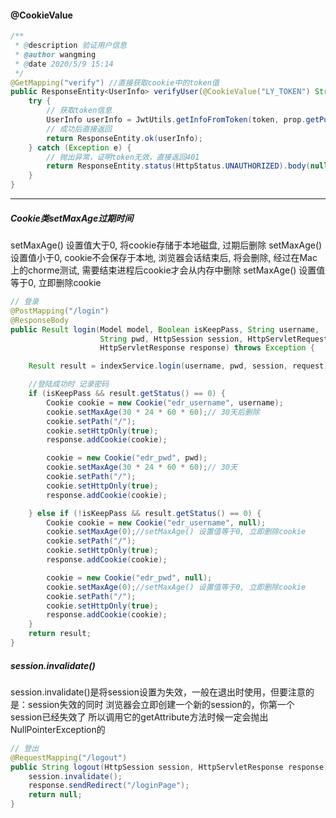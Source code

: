 #### @CookieValue

```java
/**
 * @description 验证用户信息
 * @author wangming
 * @date 2020/5/9 15:14
 */
@GetMapping("verify") //直接获取cookie中的token值
public ResponseEntity<UserInfo> verifyUser(@CookieValue("LY_TOKEN") String token) {
    try {
        // 获取token信息
        UserInfo userInfo = JwtUtils.getInfoFromToken(token, prop.getPublicKey());
        // 成功后直接返回
        return ResponseEntity.ok(userInfo);
    } catch (Exception e) {
        // 抛出异常，证明token无效，直接返回401
        return ResponseEntity.status(HttpStatus.UNAUTHORIZED).body(null);
    }
}
```



------

##### Cookie类setMaxAge过期时间

setMaxAge() 设置值大于0, 将cookie存储于本地磁盘, 过期后删除
setMaxAge() 设置值小于0, cookie不会保存于本地, 浏览器会话结束后, 将会删除, 经过在Mac上的chorme测试, 需要结束进程后cookie才会从内存中删除
setMaxAge() 设置值等于0, 立即删除cookie

```java
// 登录
@PostMapping("/login")
@ResponseBody
public Result login(Model model, Boolean isKeepPass, String username,
                    String pwd, HttpSession session, HttpServletRequest request,
                    HttpServletResponse response) throws Exception {

    Result result = indexService.login(username, pwd, session, request);

    //登陆成功时 记录密码
    if (isKeepPass && result.getStatus() == 0) {
        Cookie cookie = new Cookie("edr_username", username);
        cookie.setMaxAge(30 * 24 * 60 * 60);// 30天后删除
        cookie.setPath("/");
        cookie.setHttpOnly(true);
        response.addCookie(cookie);

        cookie = new Cookie("edr_pwd", pwd);
        cookie.setMaxAge(30 * 24 * 60 * 60);// 30天
        cookie.setPath("/");
        cookie.setHttpOnly(true);
        response.addCookie(cookie);

    } else if (!isKeepPass && result.getStatus() == 0) {
        Cookie cookie = new Cookie("edr_username", null);
        cookie.setMaxAge(0);//setMaxAge() 设置值等于0, 立即删除cookie
        cookie.setPath("/");
        cookie.setHttpOnly(true);
        response.addCookie(cookie);

        cookie = new Cookie("edr_pwd", null);
        cookie.setMaxAge(0);//setMaxAge() 设置值等于0, 立即删除cookie
        cookie.setPath("/");
        cookie.setHttpOnly(true);
        response.addCookie(cookie);
    }
    return result;
}
```

##### session.invalidate()

session.invalidate()是将session设置为失效，一般在退出时使用，但要注意的是：session失效的同时 浏览器会立即创建一个新的session的，你第一个session已经失效了 所以调用它的getAttribute方法时候一定会抛出NullPointerException的

```java
// 登出
@RequestMapping("/logout")
public String logout(HttpSession session, HttpServletResponse response) throws Exception {
    session.invalidate();
    response.sendRedirect("/loginPage");
    return null;
}
```